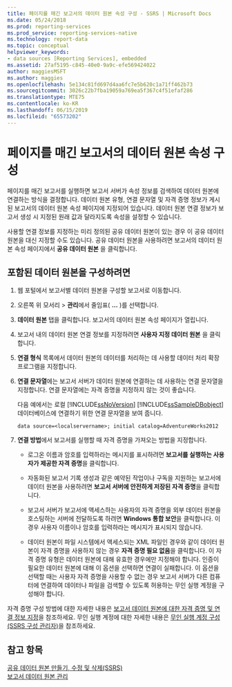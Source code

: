 ```yaml
---
title: 페이지를 매긴 보고서의 데이터 원본 속성 구성 - SSRS | Microsoft Docs
ms.date: 05/24/2018
ms.prod: reporting-services
ms.prod_service: reporting-services-native
ms.technology: report-data
ms.topic: conceptual
helpviewer_keywords:
- data sources [Reporting Services], embedded
ms.assetid: 27af5195-c845-40e0-9a9c-efe569424022
author: maggiesMSFT
ms.author: maggies
ms.openlocfilehash: 5e134c81fd697d4aa6fc7e5b620c1a71ff462b73
ms.sourcegitcommit: 3026c22b7fba19059a769ea5f367c4f51efaf286
ms.translationtype: MTE75
ms.contentlocale: ko-KR
ms.lasthandoff: 06/15/2019
ms.locfileid: "65573202"
---
```

# <a name="configure-data-source-properties-for-a-paginated-report"></a>페이지를 매긴 보고서의 데이터 원본 속성 구성
  페이지를 매긴 보고서를 실행하면 보고서 서버가 속성 정보를 검색하여 데이터 원본에 연결하는 방식을 결정합니다. 데이터 원본 유형, 연결 문자열 및 자격 증명 정보가 게시된 보고서의 데이터 원본 속성 페이지에 지정되어 있습니다. 데이터 원본 연결 정보가 보고서 생성 시 지정된 원래 값과 달라지도록 속성을 설정할 수 있습니다.  
  
 사용할 연결 정보를 지정하는 미리 정의된 공유 데이터 원본이 있는 경우 이 공유 데이터 원본을 대신 지정할 수도 있습니다. 공유 데이터 원본을 사용하려면 보고서의 데이터 원본 속성 페이지에서 **공유 데이터 원본** 을 클릭합니다.  
  
## <a name="to-configure-an-embedded-data-source"></a>포함된 데이터 원본을 구성하려면  
  
1.  웹 포털에서 보고서별 데이터 원본을 구성할 보고서로 이동합니다.  
  
3.  오른쪽 위 모서리 > **관리**에서 줄임표( **...** )를 선택합니다.  
  
4.  **데이터 원본** 탭을 클릭합니다. 보고서의 데이터 원본 속성 페이지가 열립니다.  
  
5.  보고서 내의 데이터 원본 연결 정보를 지정하려면 **사용자 지정 데이터 원본** 을 클릭합니다.  
  
6.  **연결 형식** 목록에서 데이터 원본의 데이터를 처리하는 데 사용할 데이터 처리 확장 프로그램을 지정합니다.  
  
7.  **연결 문자열**에는 보고서 서버가 데이터 원본에 연결하는 데 사용하는 연결 문자열을 지정합니다. 연결 문자열에는 자격 증명을 지정하지 않는 것이 좋습니다.  
  
     다음 예에서는 로컬 [!INCLUDE[ssNoVersion](../../includes/ssnoversion-md.md)] [!INCLUDE[ssSampleDBobject](../../includes/sssampledbobject-md.md)] 데이터베이스에 연결하기 위한 연결 문자열을 보여 줍니다.  
  
    ```  
    data source=<localservername>; initial catalog=AdventureWorks2012  
    ```  
  
8.  **연결 방법**에서 보고서를 실행할 때 자격 증명을 가져오는 방법을 지정합니다.  
  
    -   로그온 이름과 암호를 입력하라는 메시지를 표시하려면 **보고서를 실행하는 사용자가 제공한 자격 증명**을 클릭합니다.  
  
    -   자동화된 보고서 기록 생성과 같은 예약된 작업이나 구독을 지원하는 보고서에 데이터 원본을 사용하려면 **보고서 서버에 안전하게 저장된 자격 증명**을 클릭합니다.  
  
    -   보고서 서버가 보고서에 액세스하는 사용자의 자격 증명을 외부 데이터 원본을 호스팅하는 서버에 전달하도록 하려면 **Windows 통합 보안**을 클릭합니다. 이 경우 사용자 이름이나 암호를 입력하라는 메시지가 표시되지 않습니다.  
  
    -   데이터 원본이 파일 시스템에서 액세스되는 XML 파일인 경우와 같이 데이터 원본이 자격 증명을 사용하지 않는 경우 **자격 증명 필요 없음**을 클릭합니다. 이 자격 증명 유형은 데이터 원본에 대해 유효한 경우에만 지정해야 합니다. 인증이 필요한 데이터 원본에 대해 이 옵션을 선택하면 연결이 실패합니다. 이 옵션을 선택할 때는 사용자 자격 증명을 사용할 수 없는 경우 보고서 서버가 다른 컴퓨터에 연결하여 데이터나 파일을 검색할 수 있도록 허용하는 무인 실행 계정을 구성해야 합니다.  
  
 자격 증명 구성 방법에 대한 자세한 내용은 [보고서 데이터 원본에 대한 자격 증명 및 연결 정보 지정](../../reporting-services/report-data/specify-credential-and-connection-information-for-report-data-sources.md)을 참조하세요. 무인 실행 계정에 대한 자세한 내용은 [무인 실행 계정 구성&#40;SSRS 구성 관리자&#41;](../../reporting-services/install-windows/configure-the-unattended-execution-account-ssrs-configuration-manager.md)을 참조하세요.  
  
## <a name="see-also"></a>참고 항목  
[공유 데이터 원본 만들기, 수정 및 삭제&#40;SSRS&#41;](../../reporting-services/report-data/create-modify-and-delete-shared-data-sources-ssrs.md)   
[보고서 데이터 원본 관리](../../reporting-services/report-data/manage-report-data-sources.md)
  
